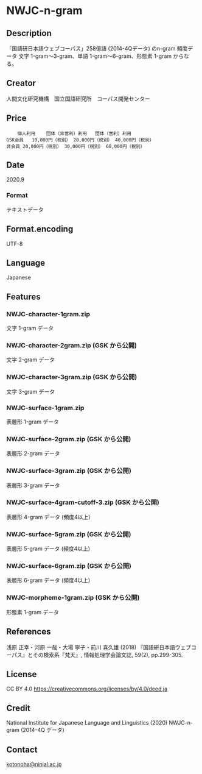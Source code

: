 # NWJC-n-gram

## Description
「国語研日本語ウェブコーパス」258億語 (2014-4Qデータ) のn-gram 頻度データ
文字 1-gram～3-gram、単語 1-gram～6-gram、形態素 1-gram からなる。

## Creator
人間文化研究機構　国立国語研究所　コーパス開発センター

## Price
```
 	個人利用	団体（非営利）利用	団体（営利）利用
GSK会員	10,000円（税別）	20,000円（税別）	40,000円（税別）
非会員	20,000円（税別）	30,000円（税別）	60,000円（税別）
```

## Date
2020.9

### Format
テキストデータ

## Format.encoding
UTF-8

## Language
Japanese

## Features 

### NWJC-character-1gram.zip
文字 1-gram データ

### NWJC-character-2gram.zip (GSK から公開)
文字 2-gram データ

### NWJC-character-3gram.zip (GSK から公開)
文字 3-gram データ

### NWJC-surface-1gram.zip 
表層形 1-gram データ

### NWJC-surface-2gram.zip (GSK から公開)
表層形 2-gram データ

### NWJC-surface-3gram.zip (GSK から公開)
表層形 3-gram データ

### NWJC-surface-4gram-cutoff-3.zip (GSK から公開)
表層形 4-gram データ (頻度4以上)

### NWJC-surface-5gram.zip (GSK から公開)
表層形 5-gram データ (頻度4以上)

### NWJC-surface-6gram.zip (GSK から公開)
表層形 6-gram データ (頻度4以上)

### NWJC-morpheme-1gram.zip (GSK から公開)
形態素 1-gram データ

## References 

浅原 正幸・河原 一哉・大場 寧子・前川 喜久雄 (2018) 『国語研日本語ウェブコーパス』とその検索系『梵天』, 情報処理学会論文誌, 59(2), pp.299-305.

## License
CC BY 4.0 https://creativecommons.org/licenses/by/4.0/deed.ja

## Credit
National Institute for Japanese Language and Linguistics (2020) NWJC-n-gram (2014-4Q データ)

## Contact
kotonoha@ninjal.ac.jp
